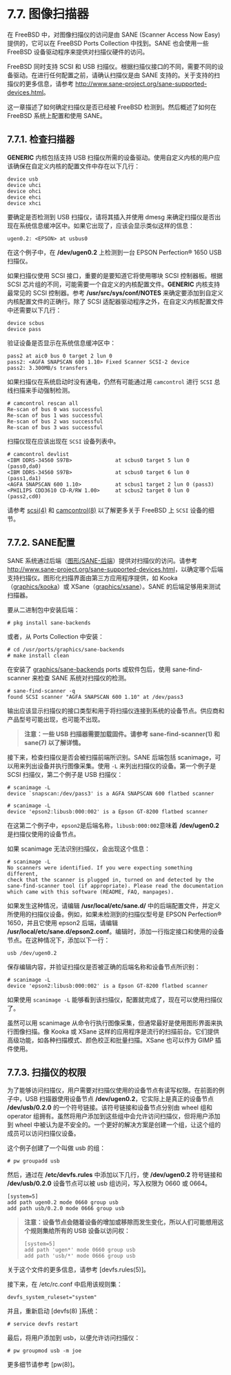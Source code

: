 # 7.7. 图像扫描器

在 FreeBSD 中，对图像扫描仪的访问是由 SANE (Scanner Access Now Easy) 提供的，它可以在 FreeBSD Ports Collection 中找到。SANE 也会使用一些 FreeBSD 设备驱动程序来提供对扫描仪硬件的访问。

FreeBSD 同时支持 SCSI 和 USB 扫描仪。根据扫描仪接口的不同，需要不同的设备驱动。在进行任何配置之前，请确认扫描仪是由 SANE 支持的。关于支持的扫描仪的更多信息，请参考 <http://www.sane-project.org/sane-supported-devices.html>。

这一章描述了如何确定扫描仪是否已经被 FreeBSD 检测到。然后概述了如何在 FreeBSD 系统上配置和使用 SANE。

## 7.7.1. 检查扫描器

**GENERIC** 内核包括支持 USB 扫描仪所需的设备驱动。使用自定义内核的用户应该确保在自定义内核的配置文件中存在以下几行：

```
device usb
device uhci
device ohci
device ehci
device xhci
```

要确定是否检测到 USB 扫描仪，请将其插入并使用 dmesg 来确定扫描仪是否出现在系统信息缓冲区中。如果它出现了，应该会显示类似这样的信息：

```
ugen0.2: <EPSON> at usbus0
```

在这个例子中，在 **/dev/ugen0.2** 上检测到一台 EPSON Perfection® 1650 USB扫描仪。

如果扫描仪使用 SCSI 接口，重要的是要知道它将使用哪块 SCSI 控制器板。根据 SCSI 芯片组的不同，可能需要一个自定义的内核配置文件。**GENERIC** 内核支持最常见的 SCSI 控制器。参考 **/usr/src/sys/conf/NOTES** 来确定要添加到自定义内核配置文件的正确行。除了 SCSI 适配器驱动程序之外，在自定义内核配置文件中还需要以下几行：

```
device scbus
device pass
```

验证设备是否显示在系统信息缓冲区中：

```
pass2 at aic0 bus 0 target 2 lun 0
pass2: <AGFA SNAPSCAN 600 1.10> Fixed Scanner SCSI-2 device
pass2: 3.300MB/s transfers
```

如果扫描仪在系统启动时没有通电，仍然有可能通过用 `camcontrol` 进行 `SCSI` 总线扫描来手动强制检测。

```
# camcontrol rescan all
Re-scan of bus 0 was successful
Re-scan of bus 1 was successful
Re-scan of bus 2 was successful
Re-scan of bus 3 was successful
```

扫描仪现在应该出现在 `SCSI` 设备列表中。

```
# camcontrol devlist
<IBM DDRS-34560 S97B>              at scbus0 target 5 lun 0 (pass0,da0)
<IBM DDRS-34560 S97B>              at scbus0 target 6 lun 0 (pass1,da1)
<AGFA SNAPSCAN 600 1.10>           at scbus1 target 2 lun 0 (pass3)
<PHILIPS CDD3610 CD-R/RW 1.00>     at scbus2 target 0 lun 0 (pass2,cd0)
```

请参考 [scsi(4)]() 和 [camcontrol(8)]() 以了解更多关于 FreeBSD 上 `SCSI` 设备的细节。

## 7.7.2. SANE配置

SANE 系统通过后端（[图形/SANE-后端]()）提供对扫描仪的访问。请参考 <http://www.sane-project.org/sane-supported-devices.html>，以确定哪个后端支持扫描仪。图形化扫描界面由第三方应用程序提供，如 Kooka（[graphics/kooka]()）或 XSane（[graphics/xsane]()）。SANE 的后端足够用来测试扫描器。

要从二进制包中安装后端：

```
# pkg install sane-backends
```

或者，从 Ports Collection 中安装：

```
# cd /usr/ports/graphics/sane-backends
# make install clean
```

在安装了 [graphics/sane-backends]()  ports 或软件包后，使用 sane-find-scanner 来检查 SANE 系统对扫描仪的检测。

```
# sane-find-scanner -q
found SCSI scanner "AGFA SNAPSCAN 600 1.10" at /dev/pass3
```

输出应该显示扫描仪的接口类型和用于将扫描仪连接到系统的设备节点。供应商和产品型号可能出现，也可能不出现。

> **注意：一些 USB 扫描器需要加载固件。请参考 sane-find-scanner(1) 和 sane(7) 以了解详情。**

接下来，检查扫描仪是否会被扫描前端所识别。SANE 后端包括 scanimage，可以用来列出设备并执行图像采集。使用 `-L` 来列出扫描仪的设备。第一个例子是 SCSI 扫描仪，第二个例子是 USB 扫描仪：

```
# scanimage -L
device `snapscan:/dev/pass3' is a AGFA SNAPSCAN 600 flatbed scanner

# scanimage -L
device 'epson2:libusb:000:002' is a Epson GT-8200 flatbed scanner
```

在这第二个例子中，`epson2`是后端名称，`libusb:000:002`意味着 **/dev/ugen0.2** 是扫描仪使用的设备节点。

如果 scanimage 无法识别扫描仪，会出现这个信息：

```
# scanimage -L
No scanners were identified. If you were expecting something different,
check that the scanner is plugged in, turned on and detected by the
sane-find-scanner tool (if appropriate). Please read the documentation
which came with this software (README, FAQ, manpages).
```

如果发生这种情况，请编辑 **/usr/local/etc/sane.d/** 中的后端配置文件，并定义所使用的扫描仪设备。例如，如果未检测到的扫描仪型号是 EPSON Perfection® 1650，并且它使用 epson2 后端，请编辑 **/usr/local/etc/sane.d/epson2.conf**。编辑时，添加一行指定接口和使用的设备节点。在这种情况下，添加以下一行：

```
usb /dev/ugen0.2
```

保存编辑内容，并验证扫描仪是否被正确的后端名称和设备节点所识别：

```
# scanimage -L
device 'epson2:libusb:000:002' is a Epson GT-8200 flatbed scanner
```

如果使用 `scanimage -L` 能够看到该扫描仪，配置就完成了，现在可以使用扫描仪了。

虽然可以用 scanimage 从命令行执行图像采集，但通常最好是使用图形界面来执行图像扫描。像 Kooka 或 XSane 这样的应用程序是流行的扫描前台。它们提供高级功能，如各种扫描模式、颜色校正和批量扫描。XSane 也可以作为 GIMP 插件使用。

## 7.7.3. 扫描仪的权限

为了能够访问扫描仪，用户需要对扫描仪使用的设备节点有读写权限。在前面的例子中，USB 扫描器使用设备节点 **/dev/ugen0.2**，它实际上是真正的设备节点 **/dev/usb/0.2.0** 的一个符号链接。该符号链接和设备节点分别由 wheel 组和 operator 组拥有。虽然将用户添加到这些组中会允许访问扫描仪，但将用户添加到 wheel 中被认为是不安全的。一个更好的解决方案是创建一个组，让这个组的成员可以访问扫描仪设备。

这个例子创建了一个叫做 usb 的组：

```
# pw groupadd usb
```

然后，通过在 **/etc/devfs.rules** 中添加以下几行，使 **/dev/ugen0.2** 符号链接和 **/dev/usb/0.2.0** 设备节点可以被 usb 组访问，写入权限为 0660 或 0664。

```
[system=5]
add path ugen0.2 mode 0660 group usb
add path usb/0.2.0 mode 0666 group usb
```

> **注意：设备节点会随着设备的增加或移除而发生变化，所以人们可能想用这个规则集给所有的 USB 设备以访问权：**
>
> ```
> [system=5]
> add path 'ugen*' mode 0660 group usb
> add path 'usb/*' mode 0666 group usb
> ```

关于这个文件的更多信息，请参考 [devfs.rules(5)]。

接下来，在 /etc/rc.conf 中启用该规则集：

```
devfs_system_ruleset="system"
```

并且，重新启动 [devfs(8) ]系统：

```
# service devfs restart
```

最后，将用户添加到 usb，以便允许访问扫描仪：

```
# pw groupmod usb -m joe
```

更多细节请参考 [pw(8)]。
